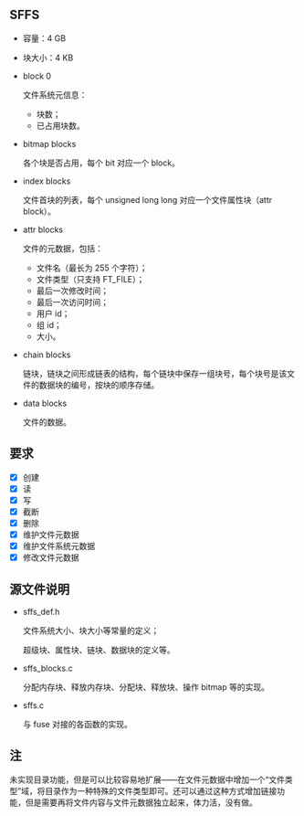 ## SFFS

* 容量：4 GB

* 块大小：4 KB

* block 0

  文件系统元信息：

  * 块数；
  * 已占用块数。

* bitmap blocks

  各个块是否占用，每个 bit 对应一个 block。

* index blocks

  文件首块的列表，每个 unsigned long long 对应一个文件属性块（attr block）。

* attr blocks

  文件的元数据，包括：

  - 文件名（最长为 255 个字符）；
  - 文件类型（只支持 FT_FILE）；
  - 最后一次修改时间；
  - 最后一次访问时间；
  - 用户 id；
  - 组 id；
  - 大小。

* chain blocks

  链块，链块之间形成链表的结构，每个链块中保存一组块号，每个块号是该文件的数据块的编号，按块的顺序存储。

* data blocks

  文件的数据。

## 要求

- [x] 创建
- [x] 读
- [x] 写
- [x] 截断
- [x] 删除
- [x] 维护文件元数据
- [x] 维护文件系统元数据
- [x] 修改文件元数据

## 源文件说明

* sffs_def.h

  文件系统大小、块大小等常量的定义；

  超级块、属性块、链块、数据块的定义等。

* sffs_blocks.c

  分配内存块、释放内存块、分配块、释放块、操作 bitmap 等的实现。

* sffs.c

  与 fuse 对接的各函数的实现。

## 注

未实现目录功能，但是可以比较容易地扩展——在文件元数据中增加一个“文件类型”域，将目录作为一种特殊的文件类型即可。还可以通过这种方式增加链接功能，但是需要再将文件内容与文件元数据独立起来，体力活，没有做。